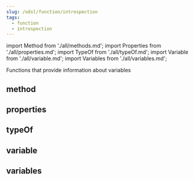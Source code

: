 ```yaml
---
slug: /odsl/function/introspection
tags:
  - function
  - introspection
---
```

import Method from './all/methods.md';
import Properties from './all/properties.md';
import TypeOf from './all/typeOf.md';
import Variable from './all/variable.md';
import Variables from './all/variables.md';

Functions that provide information about variables

## method
<Method  />

## properties
<Properties  />

## typeOf
<TypeOf  />

## variable
<Variable  />

## variables
<Variables  />
